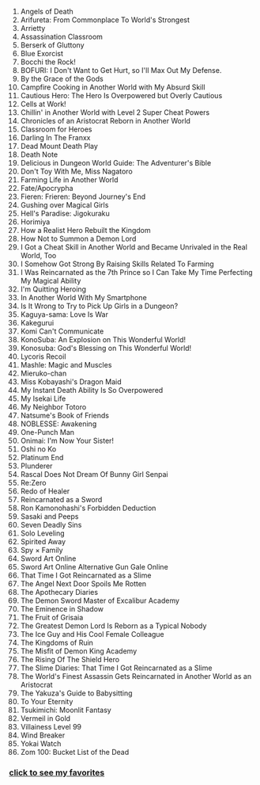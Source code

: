 1. Angels of Death
2. Arifureta: From Commonplace To World's Strongest
3. Arrietty
4. Assassination Classroom
5. Berserk of Gluttony
6. Blue Exorcist
7. Bocchi the Rock!
8. BOFURI: I Don't Want to Get Hurt, so I'll Max Out My Defense.
9. By the Grace of the Gods
10. Campfire Cooking in Another World with My Absurd Skill
11. Cautious Hero: The Hero Is Overpowered but Overly Cautious
12. Cells at Work!
13. Chillin' in Another World with Level 2 Super Cheat Powers
14. Chronicles of an Aristocrat Reborn in Another World
15. Classroom for Heroes
16. Darling In The Franxx
17. Dead Mount Death Play
18. Death Note
19. Delicious in Dungeon World Guide: The Adventurer's Bible
20. Don't Toy With Me, Miss Nagatoro
21. Farming Life in Another World
22. Fate/Apocrypha
23. Fieren: Frieren: Beyond Journey's End
24. Gushing over Magical Girls
25. Hell's Paradise: Jigokuraku
26. Horimiya
27. How a Realist Hero Rebuilt the Kingdom
28. How Not to Summon a Demon Lord
29. I Got a Cheat Skill in Another World and Became Unrivaled in the Real World, Too
30. I Somehow Got Strong By Raising Skills Related To Farming
31. I Was Reincarnated as the 7th Prince so I Can Take My Time Perfecting My Magical Ability
32. I'm Quitting Heroing
33. In Another World With My Smartphone
34. Is It Wrong to Try to Pick Up Girls in a Dungeon?
35. Kaguya-sama: Love Is War
36. Kakegurui
37. Komi Can't Communicate
38. KonoSuba: An Explosion on This Wonderful World!
39. Konosuba: God's Blessing on This Wonderful World!
40. Lycoris Recoil
41. Mashle: Magic and Muscles
42. Mieruko-chan
43. Miss Kobayashi's Dragon Maid
44. My Instant Death Ability Is So Overpowered
45. My Isekai Life
46. My Neighbor Totoro
47. Natsume's Book of Friends
48. NOBLESSE: Awakening
49. One-Punch Man
50. Onimai: I'm Now Your Sister!
51. Oshi no Ko
52. Platinum End
53. Plunderer
54. Rascal Does Not Dream Of Bunny Girl Senpai
55. Re:Zero
56. Redo of Healer
57. Reincarnated as a Sword
58. Ron Kamonohashi's Forbidden Deduction
59. Sasaki and Peeps
60. Seven Deadly Sins
61. Solo Leveling
62. Spirited Away
63. Spy × Family
64. Sword Art Online
65. Sword Art Online Alternative Gun Gale Online
66. That Time I Got Reincarnated as a Slime
67. The Angel Next Door Spoils Me Rotten
68. The Apothecary Diaries
69. The Demon Sword Master of Excalibur Academy
70. The Eminence in Shadow
71. The Fruit of Grisaia
72. The Greatest Demon Lord Is Reborn as a Typical Nobody
73. The Ice Guy and His Cool Female Colleague
74. The Kingdoms of Ruin
75. The Misfit of Demon King Academy
76. The Rising Of The Shield Hero
77. The Slime Diaries: That Time I Got Reincarnated as a Slime
78. The World's Finest Assassin Gets Reincarnated in Another World as an Aristocrat
79. The Yakuza's Guide to Babysitting
80. To Your Eternity
81. Tsukimichi: Moonlit Fantasy
82. Vermeil in Gold
83. Villainess Level 99
84. Wind Breaker
85. Yokai Watch
86. Zom 100: Bucket List of the Dead

### [click to see my favorites](https://github.com/Iratethisname10/Animes-I-Have-Watched/blob/main/favourites.md)
